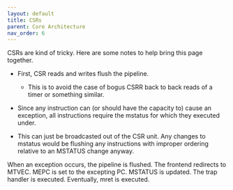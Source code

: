 ```yaml
---
layout: default
title: CSRs
parent: Core Architecture
nav_order: 6
---
```





CSRs are kind of tricky. Here are some notes to help bring this page together.


* First, CSR reads and writes flush the pipeline. 
    * This is to avoid the case of bogus CSRR back to back reads of a timer or something similar. 

* Since any instruction can (or should have the capacity to) cause an exception, all instructions require the mstatus for which they executed under. 
* This can just be broadcasted out of the CSR unit. Any changes to mstatus would be flushing any instructions with improper ordering relative to an MSTATUS change anyway.

When an exception occurs, the pipeline is flushed. The frontend redirects to MTVEC. MEPC is set to the excepting PC. MSTATUS is updated. The trap handler is executed. Eventually, mret is executed. 
